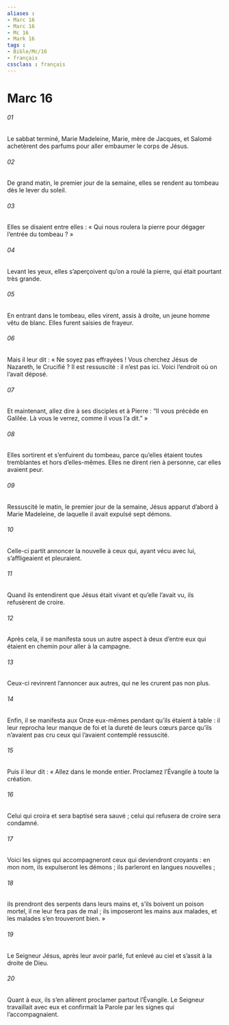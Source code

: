 ```yaml
---
aliases : 
- Marc 16
- Marc 16
- Mc 16
- Mark 16
tags : 
- Bible/Mc/16
- français
cssclass : français
---
```


# Marc 16

###### 01
Le sabbat terminé, Marie Madeleine, Marie, mère de Jacques, et Salomé achetèrent des parfums pour aller embaumer le corps de Jésus.
###### 02
De grand matin, le premier jour de la semaine, elles se rendent au tombeau dès le lever du soleil.
###### 03
Elles se disaient entre elles : « Qui nous roulera la pierre pour dégager l’entrée du tombeau ? »
###### 04
Levant les yeux, elles s’aperçoivent qu’on a roulé la pierre, qui était pourtant très grande.
###### 05
En entrant dans le tombeau, elles virent, assis à droite, un jeune homme vêtu de blanc. Elles furent saisies de frayeur.
###### 06
Mais il leur dit : « Ne soyez pas effrayées ! Vous cherchez Jésus de Nazareth, le Crucifié ? Il est ressuscité : il n’est pas ici. Voici l’endroit où on l’avait déposé.
###### 07
Et maintenant, allez dire à ses disciples et à Pierre : “Il vous précède en Galilée. Là vous le verrez, comme il vous l’a dit.” »
###### 08
Elles sortirent et s’enfuirent du tombeau, parce qu’elles étaient toutes tremblantes et hors d’elles-mêmes. Elles ne dirent rien à personne, car elles avaient peur.
###### 09
Ressuscité le matin, le premier jour de la semaine, Jésus apparut d’abord à Marie Madeleine, de laquelle il avait expulsé sept démons.
###### 10
Celle-ci partit annoncer la nouvelle à ceux qui, ayant vécu avec lui, s’affligeaient et pleuraient.
###### 11
Quand ils entendirent que Jésus était vivant et qu’elle l’avait vu, ils refusèrent de croire.
###### 12
Après cela, il se manifesta sous un autre aspect à deux d’entre eux qui étaient en chemin pour aller à la campagne.
###### 13
Ceux-ci revinrent l’annoncer aux autres, qui ne les crurent pas non plus.
###### 14
Enfin, il se manifesta aux Onze eux-mêmes pendant qu’ils étaient à table : il leur reprocha leur manque de foi et la dureté de leurs cœurs parce qu’ils n’avaient pas cru ceux qui l’avaient contemplé ressuscité.
###### 15
Puis il leur dit : « Allez dans le monde entier. Proclamez l’Évangile à toute la création.
###### 16
Celui qui croira et sera baptisé sera sauvé ; celui qui refusera de croire sera condamné.
###### 17
Voici les signes qui accompagneront ceux qui deviendront croyants : en mon nom, ils expulseront les démons ; ils parleront en langues nouvelles ;
###### 18
ils prendront des serpents dans leurs mains et, s’ils boivent un poison mortel, il ne leur fera pas de mal ; ils imposeront les mains aux malades, et les malades s’en trouveront bien. »
###### 19
Le Seigneur Jésus, après leur avoir parlé, fut enlevé au ciel et s’assit à la droite de Dieu.
###### 20
Quant à eux, ils s’en allèrent proclamer partout l’Évangile. Le Seigneur travaillait avec eux et confirmait la Parole par les signes qui l’accompagnaient.
